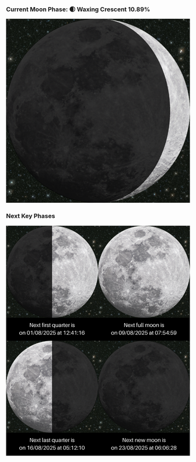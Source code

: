### Current Moon Phase: 🌒 Waxing Crescent 10.89%
![Moon Phase](moonphase.png)
### Next Key Phases
![Gallery](gallery.png)